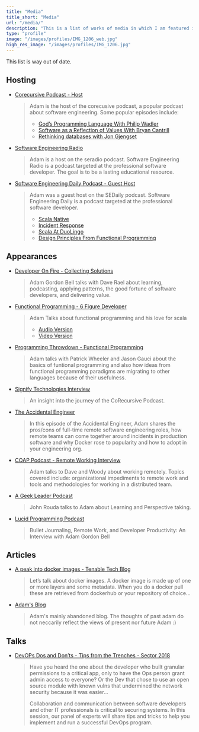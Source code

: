 ```yaml
---
title: "Media"
title_short: "Media"
url: "/media/"
description: "This is a list of works of media in which I am featured in some way"
type: "profile"
image: "/images/profiles/IMG_1206_web.jpg"
high_res_image: "/images/profiles/IMG_1206.jpg"
---
```


This list is way out of date.

## Hosting

- [Corecursive Podcast - Host](https://corecursive.com/)

    >  Adam is the host of the corecusive podcast, a popular podcast about software engineering.  Some popular episodes include:
    >
    > - [God’s Programming Language With Philip Wadler](https://corecursive.com/021-gods-programming-language-with-philip-wadler/)
    > - [Software as a Reflection of Values With Bryan Cantrill](https://corecursive.com/024-software-as-a-reflection-of-values-with-bryan-cantrill/)
    > - [Rethinking databases with Jon Gjengset](https://corecursive.com/030-rethinking-databases-with-jon-gjengset/)

- [Software Engineering Radio](https://www.se-radio.net/team/adam-gordon-bell/)

    >  Adam is a host on the seradio podcast.  Software Engineering Radio is a podcast targeted at the professional software developer. The goal is to be a lasting educational resource.

- [Software Engineering Daily Podcast - Guest Host](https://softwareengineeringdaily.com/)

    >  Adam was a guest host on the SEDaily podcast.  Software Engineering Daily is a podcast targeted at the professional software developer.
    >
    > - [Scala Native](https://softwareengineeringdaily.com/2017/10/16/scala-native-with-denys-shabalin/)
    > - [Incident Response](https://softwareengineeringdaily.com/2017/11/21/incident-response-with-emil-stolarsky/)
    > - [Scala At DuoLingo](https://softwareengineeringdaily.com/2017/12/14/scala-at-duolingo-with-andre-kenji-horie/)
    > - [Design Principles From Functional Programming](https://softwareengineeringdaily.com/2018/01/30/design-principles-from-functional-programming-with-runar-bjarnason/)

## Appearances

- [Developer On Fire - Collecting Solutions](https://developeronfire.com/podcast/episode-424-adam-gordon-bell-collecting-solutions)

    >  Adam Gordon Bell talks with Dave Rael about learning, podcasting, applying patterns, the good fortune of software developers, and delivering value.

- [Functional Programming  - 6 Figure Developer](https://www.youtube.com/watch?v=q1BElpbIyxA)

    >  Adam Talks about functional programming and his love for scala
    >
    > - [Audio Version](https://6figuredev.com/podcast/episode-094-functional-programming-with-adam-gordon-bell/)
    > - [Video Version](https://www.youtube.com/watch?v=q1BElpbIyxA)

- [Programming Throwdown - Functional Programming](https://www.programmingthrowdown.com/2019/06/episode-91-functional-programming-with.html)

    >  Adam talks with Patrick Wheeler and Jason Gauci about the basics of funtional programming and also how ideas from functional programming paradigms are migrating to other languages because of their usefulness.

- [Signify Technologies Interview](https://www.signifytechnology.com/blog/2019/05/an-insight-into-the-journey-of-corecursive-podcast-creator-adam-gordon-bell)

    >  An insight into the journey of the CoRecursive Podcast.

- [The Accidental Engineer](https://theaccidentalengineer.com/docker-telecommute-podcasting-adam-gordon-bell-corecursive/)

    >  In this episode of the Accidental Engineer, Adam shares the pros/cons of full-time remote software engineering roles, how remote teams can come together around incidents in production software and why Docker rose to popularity and how to adopt in your engineering org.

- [COAP Podcast - Remote Working Interview](https://theaccidentalengineer.com/docker-telecommute-podcasting-adam-gordon-bell-corecursive/)

    >  Adam talks to Dave and Woody about working remotely.  Topics covered include: organizational impediments to remote work and tools and methodologies for working in a distributed team.

- [A Geek Leader Podcast](https://www.ageekleader.com/agl-102-corecursive-with-adam-gordon-bell/)

    >  John Rouda talks to Adam about Learning and Perspective taking.

- [Lucid Programming Podcast](https://www.youtube.com/watch?v=C0PuCgQrxZU)

    >  Bullet Journaling, Remote Work, and Developer Productivity: An Interview with Adam Gordon Bell

## Articles

- [A peak into docker images - Tenable Tech Blog](https://medium.com/tenable-techblog/a-peek-into-docker-images-b4d6b2362eb)

    > Let’s talk about docker images. A docker image is made up of one or more layers and some metadata. When you do a docker pull these are retrieved from dockerhub or your repository of choice...

- [Adam's Blog](/archive.html)

    > Adam's mainly abandoned blog.  The thoughts of past adam do not neccarily reflect the views of present nor future Adam :)

## Talks

- [DevOPs Dos and Don’ts - Tips from the Trenches - Sector 2018](https://sector.ca/cloud-summit/#1529429963677-28d548eb-a7d0)

    > Have you heard the one about the developer who built granular permissions to a critical app, only to have the Ops person grant admin access to everyone? Or the Dev that chose to use an open source module with known vulns that undermined the network security because it was easier…
    >
    > Collaboration and communication between software developers and other IT professionals is critical to securing systems. In this session, our panel of experts will share tips and tricks to help you implement and run a successful DevOps program.
